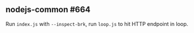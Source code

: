 ## nodejs-common #664

Run `index.js` with `--inspect-brk`, run `loop.js` to hit HTTP endpoint in loop.
